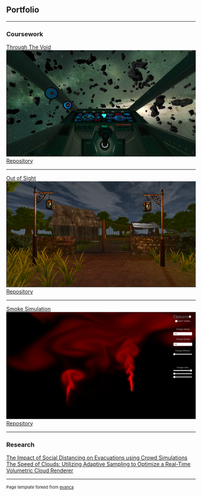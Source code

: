 ## Portfolio

---

### Coursework 

[Through The Void](https://throughthevoidcom.wordpress.com/)
<img src="images/throughthevoid.png?raw=true"/>
[Repository](https://github.com/Kirme/Through-The-Void)

---
[Out of Sight](https://aureleboquet.wordpress.com/)
<img src="images/outofsight.png?raw=true"/>
[Repository](https://github.com/MWippich/Through-The-Woods)

---

[Smoke Simulation](https://unitysmokesimulation.wordpress.com/)
<img src="images/smokesim.png?raw=true"/>
[Repository](https://github.com/Kirme/smokesim)

---

### Research

[The Impact of Social Distancing on Evacuations using Crowd Simulations](http://kth.diva-portal.org/smash/record.jsf?pid=diva2%3A1597397&dswid=-4146)  
[The Speed of Clouds: Utilizing Adaptive Sampling to Optimize a Real-Time Volumetric Cloud Renderer](https://kth.diva-portal.org/smash/record.jsf?dswid=-3902&pid=diva2%3A1782871)


---
<p style="font-size:11px">Page template forked from <a href="https://github.com/evanca/quick-portfolio">evanca</a></p>
<!-- Remove above link if you don't want to attibute -->
